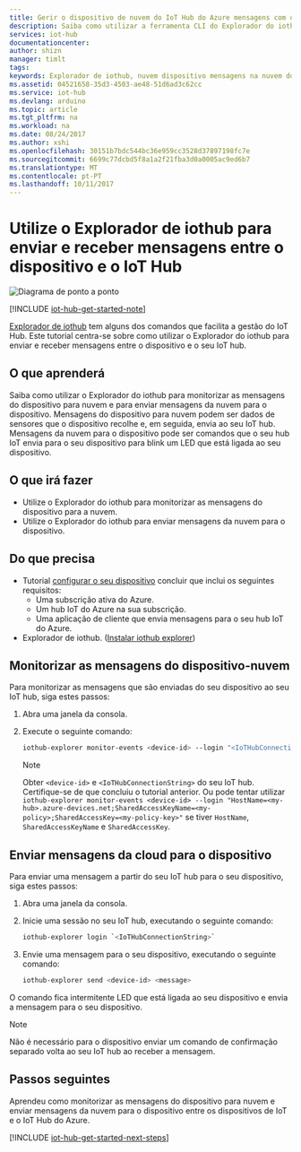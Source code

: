 ```yaml
---
title: Gerir o dispositivo de nuvem do IoT Hub do Azure mensagens com o Explorador de iothub | Microsoft Docs
description: Saiba como utilizar a ferramenta CLI do Explorador do iothub monitor dispositivo para nuvem mensagens (D2C) e enviar nuvem para mensagens do dispositivo (C2D) no IoT Hub do Azure.
services: iot-hub
documentationcenter: 
author: shizn
manager: timlt
tags: 
keywords: Explorador de iothub, nuvem dispositivo mensagens na nuvem do hub iot para o dispositivo, nuvem para mensagens do dispositivo
ms.assetid: 04521658-35d3-4503-ae48-51d6ad3c62cc
ms.service: iot-hub
ms.devlang: arduino
ms.topic: article
ms.tgt_pltfrm: na
ms.workload: na
ms.date: 08/24/2017
ms.author: xshi
ms.openlocfilehash: 30151b7bdc544bc36e959cc3528d37897198fc7e
ms.sourcegitcommit: 6699c77dcbd5f8a1a2f21fba3d0a0005ac9ed6b7
ms.translationtype: MT
ms.contentlocale: pt-PT
ms.lasthandoff: 10/11/2017
---
```

# <a name="use-iothub-explorer-to-send-and-receive-messages-between-your-device-and-iot-hub"></a>Utilize o Explorador de iothub para enviar e receber mensagens entre o dispositivo e o IoT Hub

![Diagrama de ponto a ponto](media/iot-hub-get-started-e2e-diagram/2.png)

[!INCLUDE [iot-hub-get-started-note](../../includes/iot-hub-get-started-note.md)]

[Explorador de iothub](https://github.com/azure/iothub-explorer) tem alguns dos comandos que facilita a gestão do IoT Hub. Este tutorial centra-se sobre como utilizar o Explorador do iothub para enviar e receber mensagens entre o dispositivo e o seu IoT hub.

## <a name="what-you-will-learn"></a>O que aprenderá

Saiba como utilizar o Explorador do iothub para monitorizar as mensagens do dispositivo para nuvem e para enviar mensagens da nuvem para o dispositivo. Mensagens do dispositivo para nuvem podem ser dados de sensores que o dispositivo recolhe e, em seguida, envia ao seu IoT hub. Mensagens da nuvem para o dispositivo pode ser comandos que o seu hub IoT envia para o seu dispositivo para blink um LED que está ligada ao seu dispositivo.

## <a name="what-you-will-do"></a>O que irá fazer

- Utilize o Explorador do iothub para monitorizar as mensagens do dispositivo para a nuvem.
- Utilize o Explorador do iothub para enviar mensagens da nuvem para o dispositivo.

## <a name="what-you-need"></a>Do que precisa

- Tutorial [configurar o seu dispositivo](iot-hub-raspberry-pi-kit-node-get-started.md) concluir que inclui os seguintes requisitos:
  - Uma subscrição ativa do Azure.
  - Um hub IoT do Azure na sua subscrição.
  - Uma aplicação de cliente que envia mensagens para o seu hub IoT do Azure.
- Explorador de iothub. ([Instalar iothub explorer](https://github.com/azure/iothub-explorer))

## <a name="monitor-device-to-cloud-messages"></a>Monitorizar as mensagens do dispositivo-nuvem

Para monitorizar as mensagens que são enviadas do seu dispositivo ao seu IoT hub, siga estes passos:

1. Abra uma janela da consola.
1. Execute o seguinte comando:

   ```bash
   iothub-explorer monitor-events <device-id> --login "<IoTHubConnectionString>"
   ```

   > [!Note]
   > Obter `<device-id>` e `<IoTHubConnectionString>` do seu IoT hub. Certifique-se de que concluiu o tutorial anterior. Ou pode tentar utilizar `iothub-explorer monitor-events <device-id> --login "HostName=<my-hub>.azure-devices.net;SharedAccessKeyName=<my-policy>;SharedAccessKey=<my-policy-key>"` se tiver `HostName`, `SharedAccessKeyName` e `SharedAccessKey`.

## <a name="send-cloud-to-device-messages"></a>Enviar mensagens da cloud para o dispositivo

Para enviar uma mensagem a partir do seu IoT hub para o seu dispositivo, siga estes passos:

1. Abra uma janela da consola.
1. Inicie uma sessão no seu IoT hub, executando o seguinte comando:

   ```bash
   iothub-explorer login `<IoTHubConnectionString>`
   ```

1. Envie uma mensagem para o seu dispositivo, executando o seguinte comando:

   ```bash
   iothub-explorer send <device-id> <message>
   ```

O comando fica intermitente LED que está ligada ao seu dispositivo e envia a mensagem para o seu dispositivo.

> [!Note]
> Não é necessário para o dispositivo enviar um comando de confirmação separado volta ao seu IoT hub ao receber a mensagem.

## <a name="next-steps"></a>Passos seguintes

Aprendeu como monitorizar as mensagens do dispositivo para nuvem e enviar mensagens da nuvem para o dispositivo entre os dispositivos de IoT e o IoT Hub do Azure.

[!INCLUDE [iot-hub-get-started-next-steps](../../includes/iot-hub-get-started-next-steps.md)]
